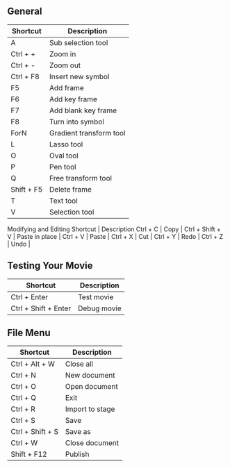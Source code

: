 ## General
Shortcut | Description
------------ | -------------
A | Sub selection tool | 
Ctrl + + | Zoom in | 
Ctrl + \- | Zoom out | 
Ctrl + F8 | Insert new symbol | 
F5 | Add frame | 
F6 | Add key frame | 
F7 | Add blank key frame | 
F8 | Turn into symbol | 
ForN | Gradient transform tool | 
L | Lasso tool | 
O | Oval tool | 
P | Pen tool | 
Q | Free transform tool | 
Shift + F5 | Delete frame | 
T | Text tool | 
V | Selection tool | 
Modifying and Editing
Shortcut | Description
Ctrl + C | Copy | 
Ctrl + Shift + V | Paste in place | 
Ctrl + V | Paste | 
Ctrl + X | Cut | 
Ctrl + Y | Redo | 
Ctrl + Z | Undo | 


## Testing Your Movie
Shortcut | Description
------------ | -------------
Ctrl + Enter | Test movie | 
Ctrl + Shift + Enter | Debug movie | 


## File Menu
Shortcut | Description
------------ | -------------
Ctrl + Alt + W | Close all | 
Ctrl + N | New document | 
Ctrl + O | Open document | 
Ctrl + Q | Exit | 
Ctrl + R | Import to stage | 
Ctrl + S | Save | 
Ctrl + Shift + S | Save as | 
Ctrl + W | Close document | 
Shift + F12 | Publish | 

